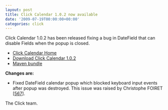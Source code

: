 ```yaml
---
layout: post
title: Click Calendar 1.0.2 now available
date: '2009-07-19T00:00:00+00:00'
categories: click
---
```

<p>Click Calendar 1.0.2 has been released fixing a bug in DateField that can disable Fields when the popup is
closed.<br /></p><ul><li><a href="http://code.google.com/p/click-calendar/" title="Click Calendar">Click Calendar Home</a></li><li><a href="http://click-calendar.googlecode.com/files/click-calendar-1.0.2.jar" title="Click Calendar Jar">Download Click Calendar 1.0.2<br /></a></li><li><a href="http://repo2.maven.org/maven2/net/sf/click/click-calendar/" title="Maven Bundles">Maven bundle</a><br /></li></ul><span style="font-weight: bold;">Changes are:</span><br /><ul><li class="change">
Fixed DateField calendar popup which blocked keyboard input events
after popup was destroyed. This
issue was raised by Christophe FOIRET [<a href="https://issues.apache.org/click/browse/CLK-567" target="_blank">567</a>].       </li></ul>The Click team.
